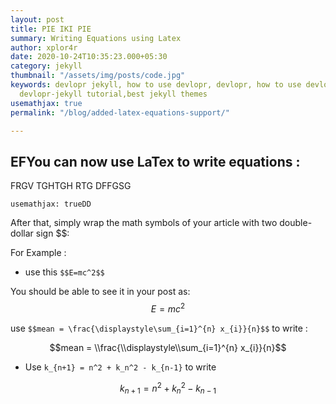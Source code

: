 ```yaml
---
layout: post
title: PIE IKI PIE
summary: Writing Equations using Latex
author: xplor4r
date: 2020-10-24T10:35:23.000+05:30
category: jekyll
thumbnail: "/assets/img/posts/code.jpg"
keywords: devlopr jekyll, how to use devlopr, devlopr, how to use devlopr-jekyll,
  devlopr-jekyll tutorial,best jekyll themes
usemathjax: true
permalink: "/blog/added-latex-equations-support/"

---
```

## EFYou can now use LaTex to write equations :

FRGV TGHTGH RTG DFFGSG

`usemathjax: trueDD`

After that, simply wrap the math symbols of your article with two double-dollar sign $$:

For Example :

* use this `$$E=mc^2$$`

You should be able to see it in your post as: $$E=mc^2$$

use `$$mean = \frac{\displaystyle\sum_{i=1}^{n} x_{i}}{n}$$` to write :

$$mean = \\frac{\\displaystyle\\sum_{i=1}^{n} x_{i}}{n}$$

* Use `k_{n+1} = n^2 + k_n^2 - k_{n-1}` to write

$$k_{n+1} = n^2 + k_n^2 - k_{n-1}$$